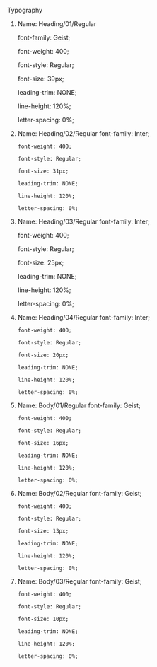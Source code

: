 Typography

1.  Name: Heading/01/Regular

    font-family: Geist;

    font-weight: 400;

    font-style: Regular;

    font-size: 39px;

    leading-trim: NONE;

    line-height: 120%;

    letter-spacing: 0%;

2.  Name: Heading/02/Regular
    font-family: Inter;

        font-weight: 400;

        font-style: Regular;

        font-size: 31px;

        leading-trim: NONE;

        line-height: 120%;

        letter-spacing: 0%;

3.  Name: Heading/03/Regular
    font-family: Inter;

    font-weight: 400;

    font-style: Regular;

    font-size: 25px;

    leading-trim: NONE;

    line-height: 120%;

    letter-spacing: 0%;

4.  Name: Heading/04/Regular
    font-family: Inter;

        font-weight: 400;

        font-style: Regular;

        font-size: 20px;

        leading-trim: NONE;

        line-height: 120%;

        letter-spacing: 0%;

5.  Name: Body/01/Regular
    font-family: Geist;

        font-weight: 400;

        font-style: Regular;

        font-size: 16px;

        leading-trim: NONE;

        line-height: 120%;

        letter-spacing: 0%;

6.  Name: Body/02/Regular
    font-family: Geist;

        font-weight: 400;

        font-style: Regular;

        font-size: 13px;

        leading-trim: NONE;

        line-height: 120%;

        letter-spacing: 0%;

7.  Name: Body/03/Regular
    font-family: Geist;

        font-weight: 400;

        font-style: Regular;

        font-size: 10px;

        leading-trim: NONE;

        line-height: 120%;

        letter-spacing: 0%;
